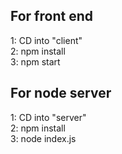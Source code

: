 ## For front end
1: CD into "client"  
2: npm install  
3: npm start  

## For node server
1: CD into "server"  
2: npm install  
3: node index.js  

